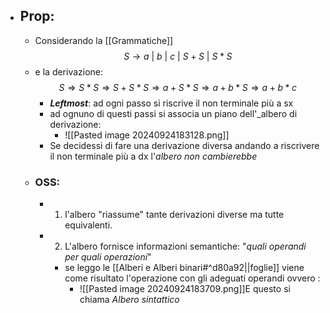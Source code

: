 - ## Prop:
	- Considerando la [[Grammatiche]] $$S\to a\ |\ b\ |\ c\ |\ S+S\ |\ S*S$$
	-  e la derivazione:$$S \Rightarrow S*S \Rightarrow S+S*S \Rightarrow a+S*S \Rightarrow a+b*S \Rightarrow a+b * c$$
		- ___Leftmost___: ad ogni passo si riscrive il non terminale più a sx  
		- ad ognuno di questi passi si associa un piano dell'_albero di derivazione:
			-  ![[Pasted image 20240924183128.png]]
		- Se decidessi di fare una derivazione diversa andando a riscrivere il non terminale più a dx l'_albero non cambierebbe_
	- ### OSS:
		- 1) l'albero "riassume" tante derivazioni diverse ma tutte equivalenti.
		- 2) L'albero fornisce informazioni semantiche: "_quali operandi per quali operazioni_"
			- se leggo le [[Alberi e Alberi binari#^d80a92||foglie]] viene come risultato l'operazione con gli adeguati operandi ovvero :
				- ![[Pasted image 20240924183709.png]]E questo si chiama _Albero sintattico_